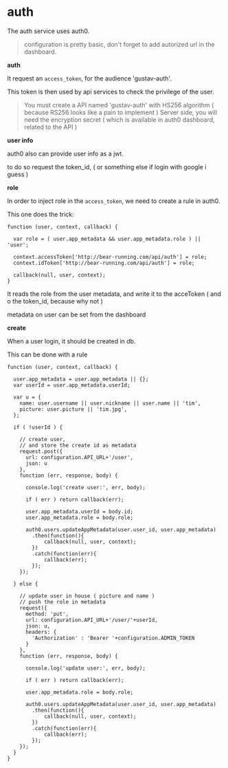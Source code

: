 auth
====

The auth service uses auth0.

> configuration is pretty basic, don't forget to add autorized url in the dashboard.

__auth__

It request an `access_token`, for the audience 'gustav-auth'.

This token is then used by api services to check the privilege of the user.

> You must create a API named 'gustav-auth' with HS256 algorithm ( because RS256 looks like a pain to implement )
> Server side, you will need the encryption secret ( which is available in auth0 dashboard, related to the API )

__user info__

auth0 also can provide user info as a jwt.

to do so request the token_id, ( or something else if login with google i guess )

__role__

In order to inject role in the `access_token`, we need to create a rule in auth0.

This one does the trick:
```
function (user, context, callback) {

  var role = ( user.app_metadata && user.app_metadata.role ) || 'user';
  
  context.accessToken['http://bear-running.com/api/auth'] = role;
  context.idToken['http://bear-running.com/api/auth'] = role;
  
  callback(null, user, context);
}
```

It reads the role from the user metadata, and write it to the acceToken ( and o the token_id, because why not )

metadata on user can be set from the dashboard

__create__

When a user login, it should be created in db.

This can be done with a rule

```
function (user, context, callback) {
  
  user.app_metadata = user.app_metadata || {};
  var userId = user.app_metadata.userId;
  
  var u = {
    name: user.username || user.nickname || user.name || 'tim',
    picture: user.picture || 'tim.jpg',
  };
  
  if ( !userId ) {
    
    // create user,
    // and store the create id as metadata
    request.post({
      url: configuration.API_URL+'/user',  
      json: u
    },
    function (err, response, body) {
      
      console.log('create user:', err, body);
      
      if ( err ) return callback(err);
        
      user.app_metadata.userId = body.id;
      user.app_metadata.role = body.role;
      
      auth0.users.updateAppMetadata(user.user_id, user.app_metadata)
        .then(function(){
            callback(null, user, context);
        })
        .catch(function(err){
            callback(err);
        });
    });
    
  } else {
    
    // update user in house ( picture and name )
    // push the role in metadata
    request({
      method: 'put',
      url: configuration.API_URL+'/user/'+userId,  
      json: u,
      headers: {
        'Authorization' : 'Bearer '+configuration.ADMIN_TOKEN
      }
    },
    function (err, response, body) {
      
      console.log('update user:', err, body);
      
      if ( err ) return callback(err);
        
      user.app_metadata.role = body.role;
      
      auth0.users.updateAppMetadata(user.user_id, user.app_metadata)
        .then(function(){
            callback(null, user, context);
        })
        .catch(function(err){
            callback(err);
        });
    });
  }
}

 
``` 